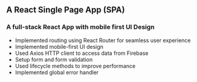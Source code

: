 ## A React Single Page App (SPA)
### A full-stack React App with mobile first UI Design
* Implemented routing using React Router for seamless user experience
* Implemented mobile-first UI design
* Used Axios HTTP client to access data from Firebase
* Setup form and form validation
* Used lifecycle methods to improve performance
* Implemented global error handler
